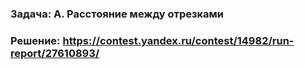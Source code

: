 ### Задача: A. Расстояние между отрезками
### Решение: https://contest.yandex.ru/contest/14982/run-report/27610893/

